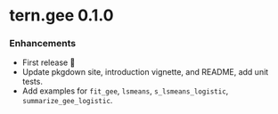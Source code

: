 # tern.gee 0.1.0

### Enhancements

* First release 🎉
* Update pkgdown site, introduction vignette, and README, add unit tests.
* Add examples for `fit_gee`, `lsmeans`, `s_lsmeans_logistic`, `summarize_gee_logistic`.

